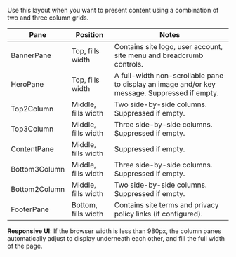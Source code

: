 ﻿Use this layout when you want to present content using a combination of two and three column grids.

| Pane             | Position                       | Notes
|------------------|--------------------------------|-------------------------------
| BannerPane       | Top, fills width               | Contains site logo, user account, site menu and breadcrumb controls.
| HeroPane         | Top, fills width               | A full-width non-scrollable pane to display an image and/or key message. Suppressed if empty.
| Top2Column       | Middle, fills width            | Two side-by-side columns.  Suppressed if empty.
| Top3Column       | Middle, fills width            | Three side-by-side columns.  Suppressed if empty.
| ContentPane      | Middle, fills width            | Suppressed if empty.
| Bottom3Column    | Middle, fills width            | Three side-by-side columns.  Suppressed if empty.
| Bottom2Column    | Middle, fills width            | Two side-by-side columns.  Suppressed if empty.
| FooterPane       | Bottom, fills width            | Contains site terms and privacy policy links (if configured).

**Responsive UI**: 
If the browser width is less than 980px, the column panes automatically adjust to display underneath each other, and fill 
the full width of the page.